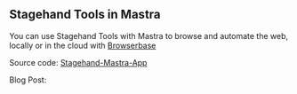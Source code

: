 ## Stagehand Tools in Mastra

You can use Stagehand Tools with Mastra to browse and automate the web, locally or in the cloud with [Browserbase](https://browserbase.com)

Source code: [Stagehand-Mastra-App](https://github.com/browserbase/Stagehand-Mastra-App)

Blog Post:[]()
